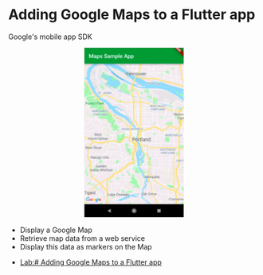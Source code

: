 # Adding Google Maps to a Flutter app
 Google's mobile app SDK 
<div align="center">
      <img src='final.png'  width=200/>
 </div>
 

* Display a Google Map
* Retrieve map data from a web service
* Display this data as markers on the Map



- [Lab:# Adding Google Maps to a Flutter app](https://codelabs.developers.google.com/codelabs/google-maps-in-flutter/#0)
